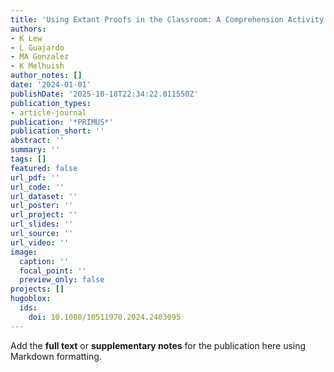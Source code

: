 ```yaml
---
title: 'Using Extant Proofs in the Classroom: A Comprehension Activity Structure'
authors:
- K Lew
- L Guajardo
- MA Gonzalez
- K Melhuish
author_notes: []
date: '2024-01-01'
publishDate: '2025-10-18T22:34:22.011550Z'
publication_types:
- article-journal
publication: '*PRIMUS*'
publication_short: ''
abstract: ''
summary: ''
tags: []
featured: false
url_pdf: ''
url_code: ''
url_dataset: ''
url_poster: ''
url_project: ''
url_slides: ''
url_source: ''
url_video: ''
image:
  caption: ''
  focal_point: ''
  preview_only: false
projects: []
hugoblox:
  ids:
    doi: 10.1080/10511970.2024.2403095
---
```


Add the **full text** or **supplementary notes** for the publication here using Markdown formatting.
